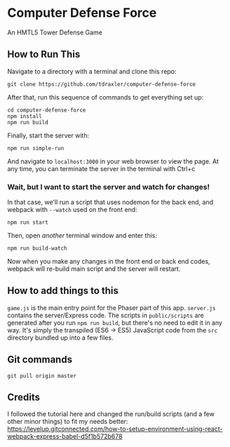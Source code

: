 # Computer Defense Force
An HMTL5 Tower Defense Game

## How to Run This
Navigate to a directory with a terminal and clone this repo:
```
git clone https://github.com/tdraxler/computer-defense-force
```

After that, run this sequence of commands to get everything set up:
```
cd computer-defense-force
npm install
npm run build
```

Finally, start the server with:
```
npm run simple-run
```
And navigate to `localhost:3000` in your web browser to view the page.
At any time, you can terminate the server in the terminal with Ctrl+c

### Wait, but I want to start the server and watch for changes!
In that case, we'll run a script that uses nodemon for the back end, and webpack with `--watch` used on the front end:

```
npm run start
```
Then, open *another* terminal window and enter this:
```
npm run build-watch
```
Now when you make any changes in the front end or back end codes, webpack will re-build main script and the server will restart.

## How to add things to this

`game.js` is the main entry point for the Phaser part of this app.
`server.js` contains the server/Express code.
The scripts in `public/scripts` are generated after you run `npm run build`, but there's no need to edit it in any way. It's simply the transpiled (ES6 -> ES5) JavaScript code from the `src` directory bundled up into a few files.

## Git commands
`git pull origin master`

## Credits
I followed the tutorial here and changed the run/build scripts (and a few other minor things) to fit my needs better:
https://levelup.gitconnected.com/how-to-setup-environment-using-react-webpack-express-babel-d5f1b572b678



